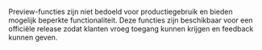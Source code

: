 Preview-functies zijn niet bedoeld voor productiegebruik en bieden mogelijk beperkte functionaliteit. Deze functies zijn beschikbaar voor een officiële release zodat klanten vroeg toegang kunnen krijgen en feedback kunnen geven.